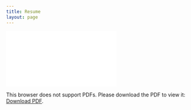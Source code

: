 ```yaml
---
title: Resume
layout: page
---
```

<object data="assets\images\Vinh's Resume 2024 - Games Focused.pdf" type="application/pdf" width="1250px" height="750px">
    <embed src="assets\images\Vinh's Resume 2024 - Games Focused.pdf" type="application/pdf">
        <p>This browser does not support PDFs. Please download the PDF to view it: <a href="assets\images\Vinh's Resume 2024 - Games Focused.pdf">Download PDF</a>.</p>
    </embed>
</object>